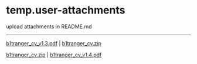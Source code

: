 # temp.user-attachments
upload attachments in README.md

---

[b1tranger_cv_v1.3.pdf](https://github.com/user-attachments/files/21126230/b1tranger_cv_v1.3.pdf) | [b1tranger_cv.zip](https://github.com/user-attachments/files/21126257/b1tranger_cv.zip)



[b1tranger_cv.zip](https://github.com/user-attachments/files/21127127/b1tranger_cv.zip) |
[b1tranger_cv_v1.4.pdf](https://github.com/user-attachments/files/21127128/b1tranger_cv_v1.4.pdf)

